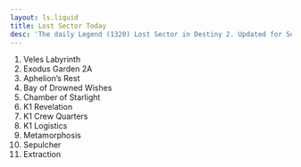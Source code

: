 ```yaml
---
layout: ls.liquid
title: Lost Sector Today
desc: 'The daily Legend (1320) Lost Sector in Destiny 2. Updated for Season 15: Season of the Lost.'
---
```


1. Veles Labyrinth
2. Exodus Garden 2A
3. Aphelion’s Rest
4. Bay of Drowned Wishes
5. Chamber of Starlight
6. K1 Revelation
7. K1 Crew Quarters
8. K1 Logistics
9. Metamorphosis
10. Sepulcher
11. Extraction

